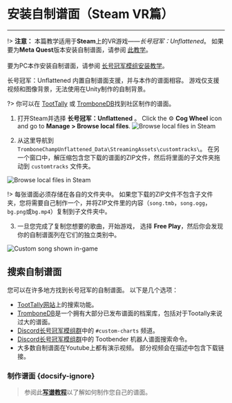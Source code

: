 # 安装自制谱面（Steam VR篇）

---

!> **注意：** 本篇教学适用于**Steam**上的VR游戏——_长号冠军：Unflattened_。 如果要为**Meta Quest**版本安装自制谱面，请参阅 [此教学](installing-songs-steamvr)。<br><br>要为PC本作安装自制谱面，请参阅 [长号冠军模组安装教学](installing-r2modman)。

长号冠军：Unflattened 内置自制谱面支援，并与本作的谱面相容。 游戏仅支援视频和图像背景，无法使用在Unity制作的自制背景。

?> 你可以在 [TootTally](https://toottally.com/) 或 [TromboneDB](https://tc-mods.github.io/TromboneDB/)找到社区制作的谱面。

1. 打开Steam并选择 **长号冠军：Unflattened** 。 Click the ⚙️ **Cog Wheel** icon and go to **Manage > Browse local files**.
   ![Browse local files in Steam](../docs/files/vr/unflattenedsteam.png)

2. 从这里导航到`TromboneChampUnflattened_Data\StreamingAssets\customtracks\`。 在另一个窗口中，解压缩包含您下载的谱面的ZIP文件，然后将里面的子文件夹拖动到 `customtracks` 文件夹。

![Browse local files in Steam](../docs/files/vr/copychartsteam.png)

!> 每张谱面必须存储在各自的文件夹中。 如果您下载的ZIP文件不包含子文件夹，您将需要自己制作一个，并将ZIP文件里的内容（`song.tmb`，`song.ogg`，`bg.png`或`bg.mp4`）复制到子文件夹中。

3. 一旦您完成了复制您想要的歌曲，开始游戏， 选择 **Free Play**，然后你会发现你的自制谱面列在它们的独立类别中。

![Custom song shown in-game](../docs/files/vr/ingamesteam.png)

## 搜索自制谱面

您可以在许多地方找到长号冠军的自制谱面。 以下是几个选项：

- [TootTally网站](https://toottally.com/search/)上的搜索功能。
- [TromboneDB](https://tc-mods.github.io/TromboneDB/)是一个拥有大部分已发布谱面的档案库，包括对于Tootally来说过大的谱面。
- [Discord长号冠军模组群](https://discord.gg/KVzKRsbetJ)中的 `#custom-charts` 频道。
- [Discord长号冠军模组群](https://discord.gg/KVzKRsbetJ)中的 Tootbender 机器人谱面搜索命令。
- 大多数自制谱面在Youtube上都有演示视频。 部分视频会在描述中包含下载链接。

### 制作谱面 {docsify-ignore}

> 参阅此[**写谱教程**](creating-charts)以了解如何制作您自己的谱面。
